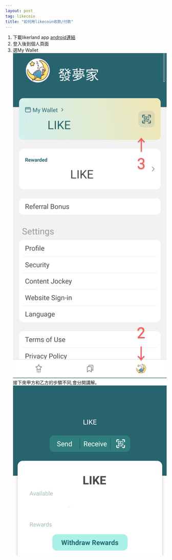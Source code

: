 ```yaml
---
layout: post
tag: likecoin
title: "如何用likecoin收款/付款"
---
```


1. 下載likerland app [android連結](https://play.google.com/store/apps/details?id=com.oice)
2. 登入後到個人頁面
3. 選My Wallet
![](./blockchain/Untitled2_20210319182927~3.png)
接下來甲方和乙方的步驟不同,會分開講解。
![](./blockchain/Untitled3_20210319183508~2.png)
